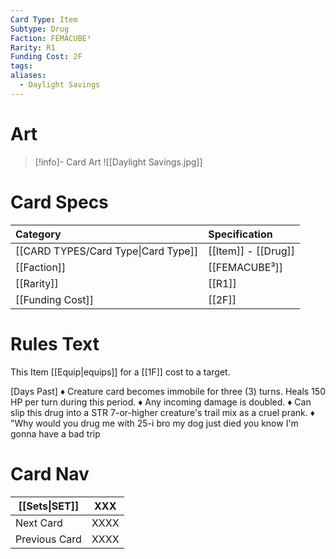 ```yaml
---
Card Type: Item
Subtype: Drug
Faction: FEMACUBE³
Rarity: R1
Funding Cost: 2F
tags: 
aliases:
  - Daylight Savings
---
```

# Art

> [!info]- Card Art
> ![[Daylight Savings.jpg]]

# Card Specs

| Category | Specification| 
| :--- | :--- |
| [[CARD TYPES/Card Type\|Card Type]] | [[Item]] - [[Drug]] |  
| [[Faction]] | [[FEMACUBE³]] | 
| [[Rarity]] | [[R1]] |  
| [[Funding Cost]] | [[2F]] |  

# Rules Text

This Item [[Equip|equips]] for a [[1F]] cost to a target.  

[Days Past] 
♦ Creature card becomes immobile for three (3) turns. Heals 150 HP per turn during this period.
♦ Any incoming damage is doubled.
♦ Can slip this drug into a STR 7-or-higher creature's trail mix as a cruel prank.
♦ "Why would you drug me with 25-i bro my dog just died you know I'm gonna have a bad trip

# Card Nav

| [[Sets\|SET]] | XXX |  
| --- | --- |  
| Next Card | XXXX |  
| Previous Card | XXXX |  

